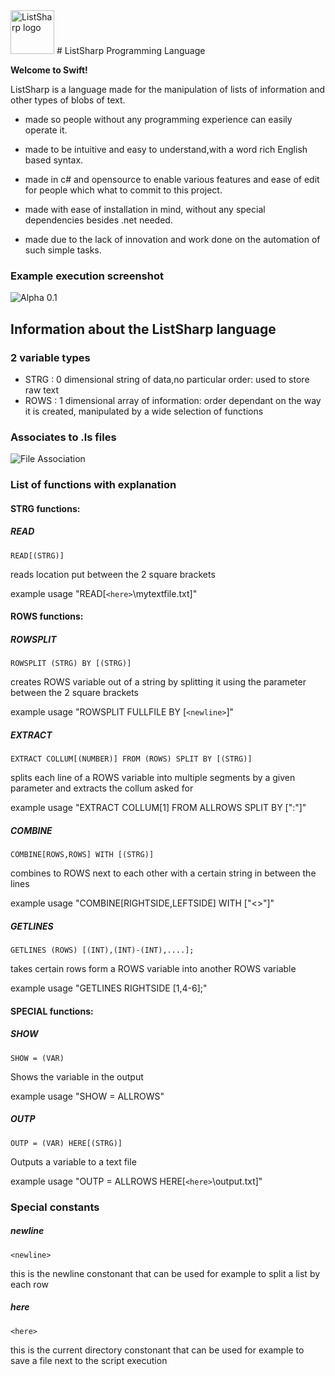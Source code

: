 <img src="http://puu.sh/lT74D/d0874336f3.png" alt="ListSharp logo" height="70" >
# ListSharp Programming Language

**Welcome to Swift!**

ListSharp is a language made for the manipulation of lists of information and other types of blobs of text.

* made so people without any programming experience can easily operate it.

* made to be intuitive and easy to understand,with a word rich English based syntax.

* made in c# and opensource to enable various features and ease of edit for people which what to commit to this project.

* made with ease of installation in mind, without any special dependencies besides .net needed.

* made due to the lack of innovation and work done on the automation of such simple tasks.

### Example execution screenshot

![Alpha 0.1](http://puu.sh/lSDl6/36a222b8ca.png)


## Information about the ListSharp language

### 2 variable types
* STRG : 0 dimensional string of data,no particular order: used to store raw text
* ROWS : 1 dimensional array of information: order dependant on the way it is created, manipulated by a wide selection of functions

### Associates to .ls files
![File Association](http://puu.sh/lSDir/5497c7ae40.png)

### List of functions with explanation
#### STRG functions:

##### READ

`READ[(STRG)]`

reads location put between the 2 square brackets

example usage "READ[`<here>`\mytextfile.txt]"

#### ROWS functions:

##### ROWSPLIT

`ROWSPLIT (STRG) BY [(STRG)]`

creates ROWS variable out of a string by splitting it using the parameter between the 2 square brackets

example usage "ROWSPLIT FULLFILE BY [`<newline>`]"

##### EXTRACT

`EXTRACT COLLUM[(NUMBER)] FROM (ROWS) SPLIT BY [(STRG)]`

splits each line of a ROWS variable into multiple segments by a given parameter and extracts the collum asked for

example usage "EXTRACT COLLUM[1] FROM ALLROWS SPLIT BY [":"]"

##### COMBINE

`COMBINE[ROWS,ROWS] WITH [(STRG)]`

combines to ROWS next to each other with a certain string in between the lines

example usage "COMBINE[RIGHTSIDE,LEFTSIDE] WITH ["<>"]"

##### GETLINES

`GETLINES (ROWS) [(INT),(INT)-(INT),....];`

takes certain rows form a ROWS variable into another ROWS variable

example usage "GETLINES RIGHTSIDE [1,4-6];"

#### SPECIAL functions:

##### SHOW

`SHOW = (VAR)`

Shows the variable in the output

example usage "SHOW = ALLROWS"

##### OUTP

`OUTP = (VAR) HERE[(STRG)]`

Outputs a variable to a text file

example usage "OUTP = ALLROWS HERE[`<here>`\output.txt]"

### Special constants

##### newline

`<newline>`

this is the newline constonant that can be used for example to split a list by each row

##### here

`<here>`

this is the current directory constonant that can be used for example to save a file next to the script execution

